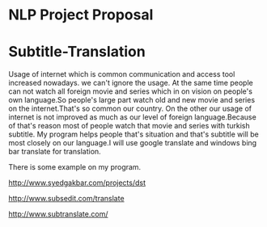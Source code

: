 # NLP Project Proposal
# Subtitle-Translation

Usage of internet which is common communication and access tool increased nowadays. we can't ignore the usage.
At the same time people can not watch all foreign movie and series which in on vision on people's own language.So people's large part watch old and new movie and series on the internet.That's so common our country.
On the other our usage of internet is not improved as much as our level of foreign language.Because of that's reason most of people watch that movie and series with turkish subtitle.
My program helps people that's situation and that's subtitle will be most closely on our language.I will use google translate and windows bing bar translate for translation.

There is some example on my program.

http://www.syedgakbar.com/projects/dst

http://www.subsedit.com/translate

http://www.subtranslate.com/
